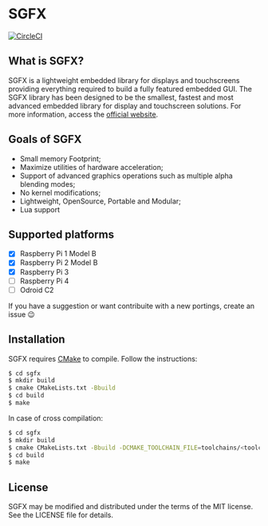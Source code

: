 
# SGFX
[![CircleCI](https://circleci.com/gh/rprata/sgfx.svg?style=svg)](https://circleci.com/gh/rprata/sgfx)

## What is SGFX?
SGFX is a lightweight embedded library for displays and touchscreens providing everything required to build a fully featured embedded GUI. The SGFX library has been designed to be the smallest, fastest and most advanced embedded library for display and touchscreen solutions. For more information, access the [official website](https://rprata.github.io/sgfx).

## Goals of SGFX
* Small memory Footprint;
* Maximize utilities of hardware acceleration;
* Support of advanced graphics operations such as multiple alpha blending modes;
* No kernel modifications;
* Lightweight, OpenSource, Portable and Modular;
* Lua support

## Supported platforms
- [x] Raspberry Pi 1 Model B
- [x] Raspberry Pi 2 Model B
- [x] Raspberry Pi 3
- [ ] Raspberry Pi 4
- [ ] Odroid C2

If you have a suggestion or want contribuite with a new portings, create an issue :wink:

## Installation
SGFX requires [CMake](https://cmake.org/) to compile. Follow the instructions:
```sh
$ cd sgfx
$ mkdir build
$ cmake CMakeLists.txt -Bbuild
$ cd build
$ make
```
In case of cross compilation:
```sh
$ cd sgfx
$ mkdir build
$ cmake CMakeLists.txt -Bbuild -DCMAKE_TOOLCHAIN_FILE=toolchains/<toolchain_file>.cmake
$ cd build
$ make
```

## License
SGFX may be modified and distributed under the terms of the MIT license. See the LICENSE file for details.